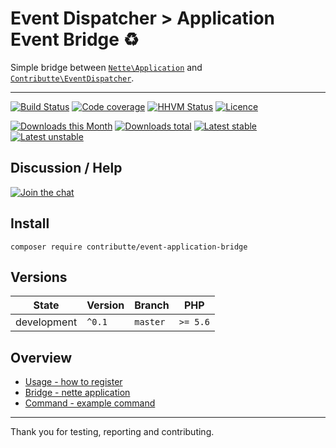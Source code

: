 # Event Dispatcher > Application Event Bridge :recycle:

Simple bridge between [`Nette\Application`](https://github.com/nette/application/) and [`Contributte\EventDispatcher`](https://github.com/contributte/event-dispatcher).

-----

[![Build Status](https://img.shields.io/travis/contributte/event-application-bridge.svg?style=flat-square)](https://travis-ci.org/contributte/event-application-bridge)
[![Code coverage](https://img.shields.io/coveralls/contributte/event-application-bridge.svg?style=flat-square)](https://coveralls.io/r/contributte/event-application-bridge)
[![HHVM Status](https://img.shields.io/hhvm/contributte/event-application-bridge.svg?style=flat-square)](http://hhvm.h4cc.de/package/contributte/event-application-bridge)
[![Licence](https://img.shields.io/packagist/l/contributte/event-application-bridge.svg?style=flat-square)](https://packagist.org/packages/contributte/event-application-bridge)

[![Downloads this Month](https://img.shields.io/packagist/dm/contributte/event-application-bridge.svg?style=flat-square)](https://packagist.org/packages/contributte/event-application-bridge)
[![Downloads total](https://img.shields.io/packagist/dt/contributte/event-application-bridge.svg?style=flat-square)](https://packagist.org/packages/contributte/event-application-bridge)
[![Latest stable](https://img.shields.io/packagist/v/contributte/event-application-bridge.svg?style=flat-square)](https://packagist.org/packages/contributte/event-application-bridge)
[![Latest unstable](https://img.shields.io/packagist/vpre/contributte/event-application-bridge.svg?style=flat-square)](https://packagist.org/packages/contributte/event-application-bridge)

## Discussion / Help

[![Join the chat](https://img.shields.io/gitter/room/contributte/contributte.svg?style=flat-square)](http://bit.ly/ctteg)

## Install

```
composer require contributte/event-application-bridge
```

## Versions

| State       | Version | Branch   | PHP      |
|-------------|---------|----------|----------|
| development | `^0.1`  | `master` | `>= 5.6` |

## Overview

- [Usage - how to register](https://github.com/contributte/event-application-bridge/blob/master/.docs/README.md#usage-tada)
- [Bridge - nette application](https://github.com/contributte/event-application-bridge/blob/master/.docs/README.md#bridge-wrench)
- [Command - example command](https://github.com/contributte/event-application-bridge/blob/master/.docs/README.md#subscriber-bulb)
-----

Thank you for testing, reporting and contributing.
